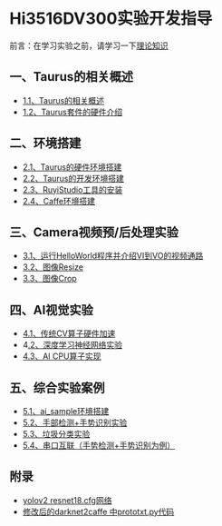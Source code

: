 # Hi3516DV300实验开发指导<a name="ZH-CN_TOPIC_0000001130176841"></a>
前言：在学习实验之前，请学习一下[理论知识](https://gitee.com/openharmony/device_soc_hisilicon/tree/master/hi3516dv300/sdk_linux/sample/doc)

## 一、Taurus的相关概述<a name="section11660541593"></a>

-    [1.1、Taurus的相关概述](doc/1.1Taurus%E7%9A%84%E7%9B%B8%E5%85%B3%E6%A6%82%E8%BF%B0.md)
-    [1.2、Taurus套件的硬件介绍](doc/1.2.Taurus%E7%9A%84%E5%BC%80%E5%8F%91%E5%A5%97%E4%BB%B6%E7%A1%AC%E4%BB%B6%E4%BB%8B%E7%BB%8D.md)
## 二、环境搭建<a name="section11660541593"></a>
-    [2.1、Taurus的硬件环境搭建](doc/2.1.Taurus%E7%9A%84%E7%A1%AC%E4%BB%B6%E7%8E%AF%E5%A2%83%E6%90%AD%E5%BB%BA.md)
-    [2.2、Taurus的开发环境搭建](doc/2.2.Taurus%E7%9A%84%E5%BC%80%E5%8F%91%E7%8E%AF%E5%A2%83%E6%90%AD%E5%BB%BA.md)
-    [2.3、RuyiStudio工具的安装](doc/2.3.RuyiStudio%E7%8E%AF%E5%A2%83%E6%90%AD%E5%BB%BA.md)
-    [2.4、Caffe环境搭建](doc/2.4.Caffe%E7%8E%AF%E5%A2%83%E6%90%AD%E5%BB%BA.md)

## 三、Camera视频预/后处理实验<a name="section11660541593"></a>
-    [3.1、运行HelloWorld程序并介绍VI到VO的视频通路](doc/3.1.%E8%BF%90%E8%A1%8CHelloWorld%E7%A8%8B%E5%BA%8F%E5%B9%B6%E4%BB%8B%E7%BB%8DVI%E5%88%B0VO%E7%9A%84%E8%A7%86%E9%A2%91%E9%80%9A%E8%B7%AF.md)
-    [3.2、图像Resize](doc/3.2.%E9%80%9A%E8%BF%87VPSS%E5%AE%9E%E7%8E%B0%E5%9B%BE%E5%83%8Fresize%E6%96%B9%E6%B3%95.md)
-    [3.3、图像Crop](doc/3.3.%E9%80%9A%E8%BF%87VPSS%E5%AE%9E%E7%8E%B0%E5%9B%BE%E5%83%8FCrop%E6%96%B9%E6%B3%95.md)

## 四、AI视觉实验<a name="section11660541593"></a>
-    [4.1、传统CV算子硬件加速](doc/4.1.%E4%BC%A0%E7%BB%9FCV%E7%AE%97%E5%AD%90%E7%A1%AC%E4%BB%B6%E5%8A%A0%E9%80%9F.md)
-    4[.2、深度学习神经网络实验](doc/4.2.%E6%B7%B1%E5%BA%A6%E5%AD%A6%E4%B9%A0%E7%A5%9E%E7%BB%8F%E7%BD%91%E7%BB%9C%E5%AE%9E%E9%AA%8C.md)
-    [4.3、AI CPU算子实现](doc/4.3.AI%20CPU%E7%AE%97%E5%AD%90%E5%AE%9E%E7%8E%B0.md)

## 五、综合实验案例

* [5.1、ai_sample环境搭建](ai_sample/README.md)
* [5.2、手部检测+手势识别实验](ai_sample/scenario/hand_classify/README.md)
* [5.3、垃圾分类实验](ai_sample/scenario/cnn_trash_classify/README.md)
* [5.4、串口互联（手势检测+手势识别为例）](ai_sample\interconnection_server/README.md)
## 附录<a name="section11660541593"></a>
-    [yolov2 resnet18.cfg网络](doc/6.1.yolov2%20resnet18.cfg%E7%BD%91%E7%BB%9C.md)
-    [修改后的darknet2caffe 中prototxt.py代码](doc/6.3.%E4%BF%AE%E6%94%B9%E5%90%8E%E7%9A%84darknet2caffe%20%E4%B8%ADprototxt.py%E4%BB%A3%E7%A0%81.md)



